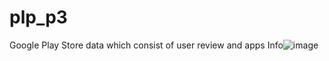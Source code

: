 # plp_p3

Google Play Store data which consist of user review and apps Info![image](https://user-images.githubusercontent.com/22022642/138711897-7eaea1ce-38b6-460e-b7c2-1be715db1665.png)
